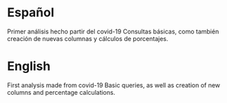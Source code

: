 # Español
Primer análisis hecho partir del covid-19
Consultas básicas, como también creación de nuevas columnas y cálculos de porcentajes.

# English
First analysis made from covid-19
Basic queries, as well as creation of new columns and percentage calculations.
